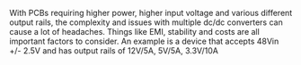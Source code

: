 With PCBs requiring higher power, higher input voltage and various different output rails, the complexity and issues with multiple dc/dc converters can cause a lot of headaches. Things like EMI, stability and costs are all important factors to consider.
An example is a device that accepts 48Vin +/- 2.5V and has output rails of 12V/5A, 5V/5A, 3.3V/10A
